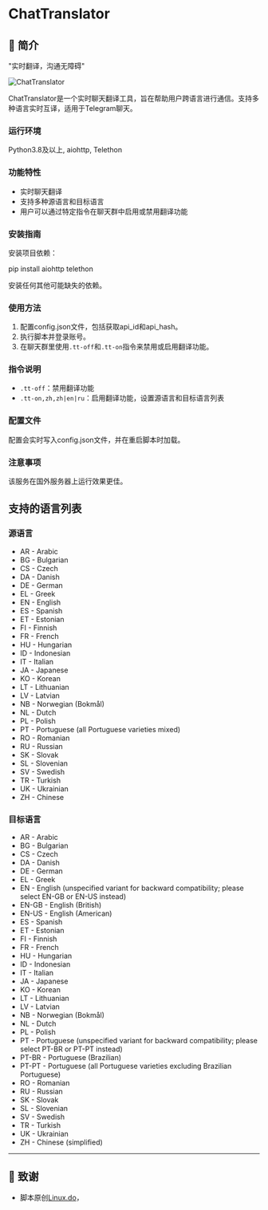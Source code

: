 # ChatTranslator

## 🌌 简介
 "实时翻译，沟通无障碍"

![ChatTranslator](https://img.shields.io/badge/ChatTranslator-TranslationTool-blue)

ChatTranslator是一个实时聊天翻译工具，旨在帮助用户跨语言进行通信。支持多种语言实时互译，适用于Telegram聊天。

### 运行环境
Python3.8及以上, aiohttp, Telethon

### 功能特性
- 实时聊天翻译
- 支持多种源语言和目标语言
- 用户可以通过特定指令在聊天群中启用或禁用翻译功能

### 安装指南
安装项目依赖：

pip install aiohttp telethon

安装任何其他可能缺失的依赖。

### 使用方法
1. 配置config.json文件，包括获取api_id和api_hash。
2. 执行脚本并登录账号。
3. 在聊天群里使用`.tt-off`和`.tt-on`指令来禁用或启用翻译功能。

### 指令说明
- `.tt-off`：禁用翻译功能
- `.tt-on,zh,zh|en|ru`：启用翻译功能，设置源语言和目标语言列表

### 配置文件
配置会实时写入config.json文件，并在重启脚本时加载。

### 注意事项
该服务在国外服务器上运行效果更佳。

## 支持的语言列表
### 源语言
- AR - Arabic
- BG - Bulgarian
- CS - Czech
- DA - Danish
- DE - German
- EL - Greek
- EN - English
- ES - Spanish
- ET - Estonian
- FI - Finnish
- FR - French
- HU - Hungarian
- ID - Indonesian
- IT - Italian
- JA - Japanese
- KO - Korean
- LT - Lithuanian
- LV - Latvian
- NB - Norwegian (Bokmål)
- NL - Dutch
- PL - Polish
- PT - Portuguese (all Portuguese varieties mixed)
- RO - Romanian
- RU - Russian
- SK - Slovak
- SL - Slovenian
- SV - Swedish
- TR - Turkish
- UK - Ukrainian
- ZH - Chinese

### 目标语言
- AR - Arabic
- BG - Bulgarian
- CS - Czech
- DA - Danish
- DE - German
- EL - Greek
- EN - English (unspecified variant for backward compatibility; please select EN-GB or EN-US instead)
- EN-GB - English (British)
- EN-US - English (American)
- ES - Spanish
- ET - Estonian
- FI - Finnish
- FR - French
- HU - Hungarian
- ID - Indonesian
- IT - Italian
- JA - Japanese
- KO - Korean
- LT - Lithuanian
- LV - Latvian
- NB - Norwegian (Bokmål)
- NL - Dutch
- PL - Polish
- PT - Portuguese (unspecified variant for backward compatibility; please select PT-BR or PT-PT instead)
- PT-BR - Portuguese (Brazilian)
- PT-PT - Portuguese (all Portuguese varieties excluding Brazilian Portuguese)
- RO - Romanian
- RU - Russian
- SK - Slovak
- SL - Slovenian
- SV - Swedish
- TR - Turkish
- UK - Ukrainian
- ZH - Chinese (simplified)


_________________

## 🍁 致谢
- 脚本原创[Linux.do](https://linux.do/t/topic/18308?u=nextstrain)，

